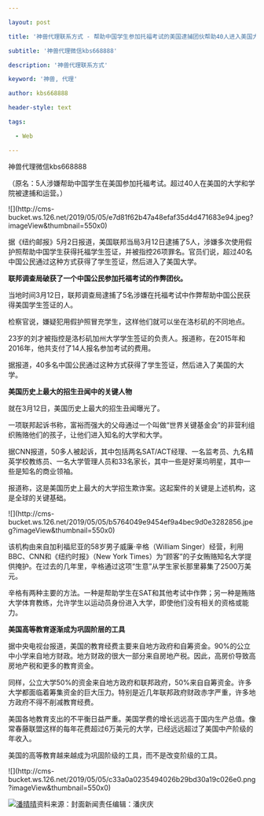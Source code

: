 ---
layout: post
title: '神兽代理联系方式 - 帮助中国学生参加托福考试的美国逮捕团伙帮助40人进入美国大学。'
subtitle: '神兽代理微信kbs668888'
description: '神兽代理联系方式'
keyword: '神兽, 代理'
author: kbs668888
header-style: text
tags:
  - Web
---
神兽代理微信kbs668888

（原名：5人涉嫌帮助中国学生在美国参加托福考试。超过40人在美国的大学和学院被逮捕和运营。）

![](http://cms-
bucket.ws.126.net/2019/05/05/e7d81f62b47a48efaf35d4d471683e94.jpeg?imageView&thumbnail=550x0)  

据《纽约邮报》5月2日报道，美国联邦当局3月12日逮捕了5人，涉嫌多次使用假护照帮助中国学生获得托福学生签证，并被指控26项罪名。官员们说，超过40名中国公民通过这种方式获得了学生签证，然后进入了美国大学。

 **联邦调查局破获了一个中国公民参加托福考试的作弊团伙。**

当地时间3月12日，联邦调查局逮捕了5名涉嫌在托福考试中作弊帮助中国公民获得美国学生签证的人。

检察官说，嫌疑犯用假护照冒充学生，这样他们就可以坐在洛杉矶的不同地点。

23岁的刘才被指控是洛杉矶加州大学学生签证的负责人。报道称，在2015年和2016年，他共支付了14人报名参加考试的费用。

据报道，40多名中国公民通过这种方式获得了学生签证，然后进入了美国的大学。

 **美国历史上最大的招生丑闻中的关键人物**

就在3月12日，美国历史上最大的招生丑闻曝光了。

一项联邦起诉书称，富裕而强大的父母通过一个叫做“世界关键基金会”的非营利组织贿赂他们的孩子，让他们进入知名的大学和大学。

据CNN报道，50多人被起诉，其中包括两名SAT/ACT经理、一名监考员、九名精英学校教练员、一名大学管理人员和33名家长，其中一些是好莱坞明星，其中一些是知名的商业领袖。

报道称，这是美国历史上最大的大学招生欺诈案。这起案件的关键是上述机构，这是全球的关键基础。

![](http://cms-
bucket.ws.126.net/2019/05/05/b5764049e9454ef9a4bec9d0e3282856.jpeg?imageView&thumbnail=550x0)  

该机构由来自加利福尼亚的58岁男子威廉·辛格（William Singer）经营，利用BBC、CNN和《纽约时报》（New York
Times）为“顾客”的子女贿赂知名大学提供掩护。在过去的几年里，辛格通过这项“生意”从学生家长那里募集了2500万美元。

辛格有两种主要的方法。一种是帮助学生在SAT和其他考试中作弊；另一种是贿赂大学体育教练，允许学生以运动员身份进入大学，即使他们没有相关的资格或能力。

 **美国高等教育逐渐成为巩固阶层的工具**

据中央电视台报道，美国的教育经费主要来自地方政府和自筹资金。90%的公立中小学来自地方财政。地方财政的很大一部分来自房地产税。因此，高房价导致高房地产税和更多的教育资金。

同样，公立大学50%的资金来自地方政府和联邦政府，50%来自自筹资金。许多大学都面临着筹集资金的巨大压力。特别是近几年联邦政府财政赤字严重，许多地方政府不得不削减教育经费。

美国各地教育支出的不平衡日益严重。美国学费的增长远远高于国内生产总值。像常春藤联盟这样的每年花费超过6万美元的大学，已经远远超过了美国中产阶级的年收入。

美国的高等教育越来越成为巩固阶级的工具，而不是改变阶级的工具。

![](http://cms-
bucket.ws.126.net/2019/05/05/c33a0a0235494026b29bd30a19c026e0.png?imageView&thumbnail=550x0)  

[![潘晴晴](http://static.ws.126.net/cnews/css13/img/end_news.png)](https://news.163.com/)资料来源：封面新闻责任编辑：潘庆庆

